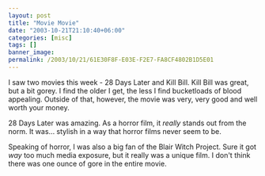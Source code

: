 ```yaml
---
layout: post
title: "Movie Movie"
date: "2003-10-21T21:10:40+06:00"
categories: [misc]
tags: []
banner_image: 
permalink: /2003/10/21/61E30F8F-E03E-F2E7-FA8CF4802B1D5E01
---
```


I saw two movies this week - 28 Days Later and Kill Bill. Kill Bill was great, but a bit gorey. I find the older I get, the less I find bucketloads of blood appealing. Outside of that, however, the movie was very, very good and well worth your money.

28 Days Later was amazing. As a horror film, it <i>really</i> stands out from the norm. It was... stylish in a way that horror films never seem to be. 

Speaking of horror, I was also a big fan of the Blair Witch Project. Sure it got <i>way</i> too much media exposure, but it really was a unique film. I don't think there was one ounce of gore in the entire movie.